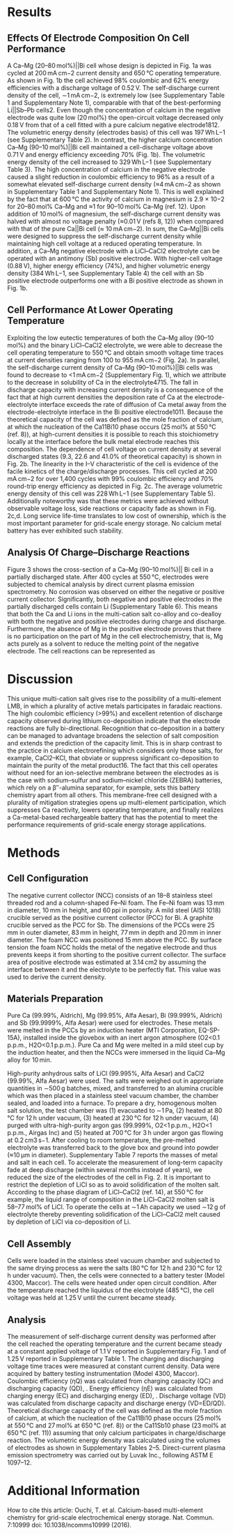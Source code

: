 # Results

## Effects Of Electrode Composition On Cell Performance

A Ca–Mg (20–80 mol%)||Bi cell whose design is depicted in Fig. 1a was cycled at 200 mA cm−2 current density and 650 °C operating temperature. As shown in Fig. 1b the cell achieved 98% coulombic and 62% energy efficiencies with a discharge voltage of 0.52 V. The self-discharge current density of the cell, ∼1 mA cm−2, is extremely low (see Supplementary Table 1 and Supplementary Note 1), comparable with that of the best-performing Li||Sb–Pb cells2. Even though the concentration of calcium in the negative electrode was quite low (20 mol%) the open-circuit voltage decreased only 0.18 V from that of a cell fitted with a pure calcium negative electrode1812. The volumetric energy density (electrodes basis) of this cell was 197 Wh L−1 (see Supplementary Table 2). In contrast, the higher calcium concentration Ca–Mg (90–10 mol%)||Bi cell maintained a cell-discharge voltage above 0.71 V and energy efficiency exceeding 70% (Fig. 1b). The volumetric energy density of the cell increased to 329 Wh L−1 (see Supplementary Table 3). The high concentration of calcium in the negative electrode caused a slight reduction in coulombic efficiency to 96% as a result of a somewhat elevated self-discharge current density (≈4 mA cm−2 as shown in Supplementary Table 1 and Supplementary Note 1). This is well explained by the fact that at 600 °C the activity of calcium in magnesium is 2.9 × 10−2 for 20–80 mol% Ca–Mg and ≈1 for 90–10 mol% Ca–Mg (ref. 12). Upon addition of 10 mol% of magnesium, the self-discharge current density was halved with almost no voltage penalty (≈0.01 V (refs 8, 12)) when compared with that of the pure Ca||Bi cell (≈ 10 mA cm−2). In sum, the Ca–Mg||Bi cells were designed to suppress the self-discharge current density while maintaining high cell voltage at a reduced operating temperature. In addition, a Ca–Mg negative electrode with a LiCl–CaCl2 electrolyte can be operated with an antimony (Sb) positive electrode. With higher-cell voltage (0.88 V), higher energy efficiency (74%), and higher volumetric energy density (384 Wh L−1, see Supplementary Table 4) the cell with an Sb positive electrode outperforms one with a Bi positive electrode as shown in Fig. 1b.

## Cell Performance At Lower Operating Temperature

Exploiting the low eutectic temperatures of both the Ca–Mg alloy (90–10 mol%) and the binary LiCl–CaCl2 electrolyte, we were able to decrease the cell operating temperature to 550 °C and obtain smooth voltage time traces at current densities ranging from 100 to 955 mA cm−2 (Fig. 2a). In parallel, the self-discharge current density of Ca–Mg (90–10 mol%)||Bi cells was found to decrease to <1 mA cm−2 (Supplementary Fig. 1), which we attribute to the decrease in solubility of Ca in the electrolyte4715. The fall in discharge capacity with increasing current density is a consequence of the fact that at high current densities the deposition rate of Ca at the electrode-electrolyte interface exceeds the rate of diffusion of Ca metal away from the electrode-electrolyte interface in the Bi positive electrode1011. Because the theoretical capacity of the cell was defined as the mole fraction of calcium, at which the nucleation of the Ca11Bi10 phase occurs (25 mol% at 550 °C (ref. 8)), at high-current densities it is possible to reach this stoichiometry locally at the interface before the bulk metal electrode reaches this composition. The dependence of cell voltage on current density at several discharged states (9.3, 22.6 and 41.0% of theoretical capacity) is shown in Fig. 2b. The linearity in the I–V characteristic of the cell is evidence of the facile kinetics of the charge/discharge processes. This cell cycled at 200 mA cm−2 for over 1,400 cycles with 99% coulombic efficiency and 70% round-trip energy efficiency as depicted in Fig. 2c. The average volumetric energy density of this cell was 228 Wh L−1 (see Supplementary Table 5). Additionally noteworthy was that these metrics were achieved without observable voltage loss, side reactions or capacity fade as shown in Fig. 2c,d. Long service life-time translates to low cost of ownership, which is the most important parameter for grid-scale energy storage. No calcium metal battery has ever exhibited such stability.

## Analysis Of Charge–Discharge Reactions

Figure 3 shows the cross-section of a Ca–Mg (90–10 mol%)|| Bi cell in a partially discharged state. After 400 cycles at 550 °C, electrodes were subjected to chemical analysis by direct current plasma emission spectrometry. No corrosion was observed on either the negative or positive current collector. Significantly, both negative and positive electrodes in the partially discharged cells contain Li (Supplementary Table 6). This means that both the Ca and Li ions in the multi-cation salt co-alloy and co-dealloy with both the negative and positive electrodes during charge and discharge. Furthermore, the absence of Mg in the positive electrode proves that there is no participation on the part of Mg in the cell electrochemistry, that is, Mg acts purely as a solvent to reduce the melting point of the negative electrode. The cell reactions can be represented as





# Discussion

This unique multi-cation salt gives rise to the possibility of a multi-element LMB, in which a plurality of active metals participates in faradaic reactions. The high coulombic efficiency (>99%) and excellent retention of discharge capacity observed during lithium co-deposition indicate that the electrode reactions are fully bi-directional. Recognition that co-deposition in a battery can be managed to advantage broadens the selection of salt composition and extends the prediction of the capacity limit. This is in sharp contrast to the practice in calcium electrorefining which considers only those salts, for example, CaCl2–KCl, that obviate or suppress significant co-deposition to maintain the purity of the metal product16. The fact that this cell operates without need for an ion-selective membrane between the electrodes as is the case with sodium–sulfur and sodium–nickel chloride (ZEBRA) batteries, which rely on a β″-alumina separator, for example, sets this battery chemistry apart from all others. This membrane-free cell designed with a plurality of mitigation strategies opens up multi-element participation, which suppresses Ca reactivity, lowers operating temperature, and finally realizes a Ca-metal-based rechargeable battery that has the potential to meet the performance requirements of grid-scale energy storage applications.

# Methods

## Cell Configuration

The negative current collector (NCC) consists of an 18–8 stainless steel threaded rod and a column-shaped Fe–Ni foam. The Fe–Ni foam was 13 mm in diameter, 10 mm in height, and 60 ppi in porosity. A mild steel (AISI 1018) crucible served as the positive current collector (PCC) for Bi. A graphite crucible served as the PCC for Sb. The dimensions of the PCCs were 25 mm in outer diameter, 83 mm in height, 77 mm in depth and 20 mm in inner diameter. The foam NCC was positioned 15 mm above the PCC. By surface tension the foam NCC holds the metal of the negative electrode and thus prevents keeps it from shorting to the positive current collector. The surface area of positive electrode was estimated at 3.14 cm2 by assuming the interface between it and the electrolyte to be perfectly flat. This value was used to derive the current density.

## Materials Preparation

Pure Ca (99.99%, Aldrich), Mg (99.95%, Alfa Aesar), Bi (99.999%, Aldrich) and Sb (99.9999%, Alfa Aesar) were used for electrodes. These metals were melted in the PCCs by an induction heater (MTI Corporation, EQ-SP-15A), installed inside the glovebox with an inert argon atmosphere (O2<0.1 p.p.m., H2O<0.1 p.p.m.). Pure Ca and Mg were melted in a mild steel cup by the induction heater, and then the NCCs were immersed in the liquid Ca–Mg alloy for 10 min.

High-purity anhydrous salts of LiCl (99.995%, Alfa Aesar) and CaCl2 (99.99%, Alfa Aesar) were used. The salts were weighed out in appropriate quantities in ∼500 g batches, mixed, and transferred to an alumina crucible which was then placed in a stainless steel vacuum chamber, the chamber sealed, and loaded into a furnace. To prepare a dry, homogenous molten salt solution, the test chamber was (1) evacuated to ∼1 Pa, (2) heated at 80 °C for 12 h under vacuum, (3) heated at 230 °C for 12 h under vacuum, (4) purged with ultra-high-purity argon gas (99.999%, O2<1 p.p.m., H2O<1 p.p.m., Airgas Inc) and (5) heated at 700 °C for 3 h under argon gas flowing at 0.2 cm3 s−1. After cooling to room temperature, the pre-melted electrolyte was transferred back to the glove box and ground into powder (≈10 μm in diameter). Supplementary Table 7 reports the masses of metal and salt in each cell. To accelerate the measurement of long-term capacity fade at deep discharge (within several months instead of years), we reduced the size of the electrodes of the cell in Fig. 2. It is important to restrict the depletion of LiCl so as to avoid solidification of the molten salt. According to the phase diagram of LiCl–CaCl2 (ref. 14), at 550 °C for example, the liquid range of composition in the LiCl–CaCl2 molten salt is 58–77 mol% of LiCl. To operate the cells at ∼1 Ah capacity we used ∼12 g of electrolyte thereby preventing solidification of the LiCl–CaCl2 melt caused by depletion of LiCl via co-deposition of Li.

## Cell Assembly

Cells were loaded in the stainless steel vacuum chamber and subjected to the same drying process as were the salts (80 °C for 12 h and 230 °C for 12 h under vacuum). Then, the cells were connected to a battery tester (Model 4300, Maccor). The cells were heated under open circuit condition. After the temperature reached the liquidus of the electrolyte (485 °C), the cell voltage was held at 1.25 V until the current became steady.

## Analysis

The measurement of self-discharge current density was performed after the cell reached the operating temperature and the current became steady at a constant applied voltage of 1.1 V reported in Supplementary Fig. 1 and of 1.25 V reported in Supplementary Table 1. The charging and discharging voltage time traces were measured at constant current density. Data were acquired by battery testing instrumentation (Model 4300, Maccor). Coulombic efficiency (ηQ) was calculated from charging capacity (QC) and discharging capacity (QD), . Energy efficiency (ηE) was calculated from charging energy (EC) and discharging energy (ED), . Discharge voltage (VD) was calculated from discharge capacity and discharge energy (VD=ED/QD). Theoretical discharge capacity of the cell was defined as the mole fraction of calcium, at which the nucleation of the Ca11Bi10 phase occurs (25 mol% at 550 °C and 27 mol% at 650 °C (ref. 8)) or the Ca11Sb10 phase (23 mol% at 650 °C (ref. 11)) assuming that only calcium participates in charge/discharge reaction. The volumetric energy density was calculated using the volumes of electrodes as shown in Supplementary Tables 2–5. Direct-current plasma emission spectrometry was carried out by Luvak Inc., following ASTM E 1097–12.

# Additional Information

How to cite this article: Ouchi, T. et al. Calcium-based multi-element chemistry for grid-scale electrochemical energy storage. Nat. Commun. 7:10999 doi: 10.1038/ncomms10999 (2016).

